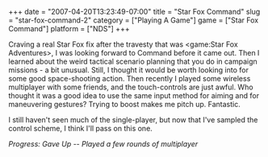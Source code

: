 +++
date = "2007-04-20T13:23:49-07:00"
title = "Star Fox Command"
slug = "star-fox-command-2"
category = ["Playing A Game"]
game = ["Star Fox Command"]
platform = ["NDS"]
+++

Craving a real Star Fox fix after the travesty that was <game:Star Fox Adventures>, I was looking forward to Command before it came out.  Then I learned about the weird tactical scenario planning that you do in campaign missions - a bit unusual.  Still, I thought it would be worth looking into for some good space-shooting action.  Then recently I played some wireless multiplayer with some friends, and the touch-controls are just awful.  Who thought it was a good idea to use the same input method for aiming and for maneuvering gestures?  Trying to boost makes me pitch up.  Fantastic.

I still haven't seen much of the single-player, but now that I've sampled the control scheme, I think I'll pass on this one.

<i>Progress: Gave Up -- Played a few rounds of multiplayer</i>